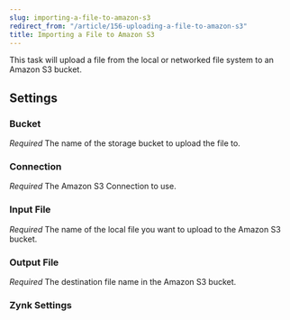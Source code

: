 ```yaml
---
slug: importing-a-file-to-amazon-s3
redirect_from: "/article/156-uploading-a-file-to-amazon-s3"
title: Importing a File to Amazon S3
---
```



This task will upload a file from the local or networked file system to an Amazon S3 bucket.


## Settings

### Bucket
_Required_
The name of the storage bucket to upload the file to.

### Connection
_Required_
The Amazon S3 Connection to use.

### Input File
_Required_
The name of the local file you want to upload to the Amazon S3 bucket.

### Output File 
_Required_
The destination file name in the Amazon S3 bucket.

### Zynk Settings

